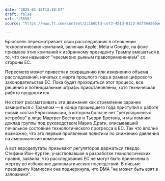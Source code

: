 ```yaml
---
date: "2025-01-15T13:10:57"
draft: false
url: "/5558"
source: "https://www.ft.com/content/2c1b6bfd-ce73-451d-8123-0df964266ae8?desktop=true&segmentId=7c8f09b9-9b61-4fbb-9430-9208a9e233c8#myft:notification:daily-email:content"

---
```


Брюссель пересматривает свои расследования в отношении технологических компаний, включая Apple, Meta и Google, на фоне призывов этих компаний к избранному президенту Трампу вмешаться в то, что они называют "чрезмерно рьяным правоприменением" со стороны ЕС.

Пересмотр может привести к сокращению или изменению объема расследований, начатых с марта прошлого года в рамках цифрового законодательства ЕС. Пока будет проходиться этот процесс, все решения и потенциальные штрафы приостановлены, хотя техническая работа продолжится.

Не стоит рассматривать эти движения как стремление заранее замириться с Трампом — в конце прошедшего года приступил к работе новый состав Еврокомиссии, в котором больше нет "регуляционных ястребов" в лице Маргрет Вестагер и Тьерри Бретона, и мы помним доклад группы под руководством Марио Драги, описывавший печальное состояние технологического прогресса в ЕС. Так что вполне возможно, что это первые проявления политики по снижению давления на американские компании.

А вот евродепутаты призывают регуляторов держаться твердо. Стефани Йон-Куртен, участвовавшая в разработке технологических правил, заявила, что расследования ЕС не могут быть принесены в жертву во избежание дипломатических последствий. В письме президенту Комиссии она подчеркнула, что DMA "не может быть взят в заложники".
